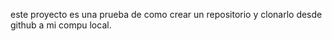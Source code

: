 este proyecto es una prueba de como crear un repositorio y clonarlo desde github a mi compu local.

